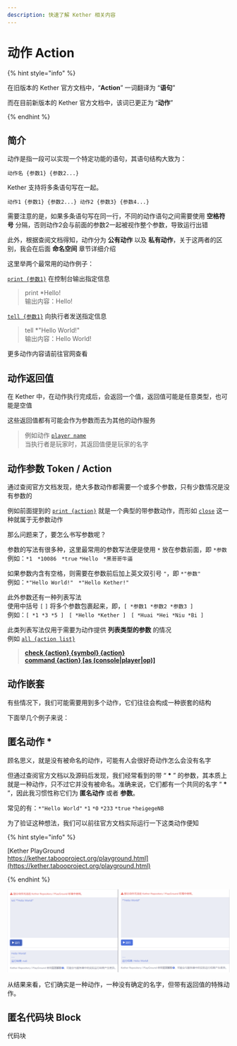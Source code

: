 ```yaml
---
description: 快速了解 Kether 相关内容
---
```


# 动作 Action

{% hint style="info" %}

在旧版本的 Kether 官方文档中，“**Action**” 一词翻译为 “**语句**”

而在目前新版本的 Kether 官方文档中，该词已更正为 “**动作**”

{% endhint %}

## 简介

动作是指一段可以实现一个特定功能的语句，其语句结构大致为：

`动作名 {参数1} {参数2...}`

Kether 支持将多条语句写在一起。

`动作1 {参数1} {参数2...} 动作2 {参数3} {参数4...}`

需要注意的是，如果多条语句写在同一行，不同的动作语句之间需要使用 **空格符号** 分隔，否则动作2会与前面的参数2一起被视作整个参数，导致运行出错

此外，根据查阅文档得知，动作分为 **公有动作** 以及 **私有动作**，关于这两者的区别，我会在后面 **命名空间** 章节详细介绍

这里举两个最常用的动作例子：

[`print {参数1}`](https://kether.tabooproject.org/list.html#Print) 在控制台输出指定信息
> print *Hello!<br>
> 输出内容：Hello!

[`tell {参数1}`](https://kether.tabooproject.org/list.html#Tell) 向执行者发送指定信息
> tell *"Hello World!"<br>
> 输出内容：Hello World!

更多动作内容请前往官网查看

## 动作返回值

在 Kether 中，在动作执行完成后，会返回一个值，返回值可能是任意类型，也可能是空值

这些返回值都有可能会作为参数而去为其他的动作服务

> 例如动作 [`player name`](https://kether.tabooproject.org/list.html#Name) <br>
> 当执行者是玩家时，其返回值便是玩家的名字

## 动作参数 Token / Action

通过查阅官方文档发现，绝大多数动作都需要一个或多个参数，只有少数情况是没有参数的

例如前面提到的 [`print {action}`](https://kether.tabooproject.org/list.html#Print) 就是一个典型的带参数动作，而形如 [`close`](https://kether.tabooproject.org/list.html#Close) 这一种就属于无参数动作

那么问题来了，要怎么书写参数呢？

参数的写法有很多种，这里最常用的参数写法便是使用 `*` 放在参数前面，即 `*参数`<br>
例如：`*1` &nbsp; `*10086` &nbsp; `*true` `*Hello` &nbsp; `*黑哥哥牛逼`

如果参数内含有空格，则需要在参数前后加上英文双引号 `"`，即 `*"参数"`<br>
例如：`*"Hello World!"` &nbsp; `*"Hello Kether!"`

此外参数还有一种列表写法<br>
使用中括号 `[` `]` 将多个参数包裹起来，即，`[ *参数1 *参数2 *参数3 ]`<br>
例如：`[ *1 *3 *5 ]` &nbsp; `[ *Hello *Kether ]` &nbsp; `[ *Huai *Hei *Niu *Bi ]`

此类列表写法仅用于需要为动作提供 **列表类型的参数** 的情况<br>
例如 [`all {action list}`](https://kether.tabooproject.org/list.html#All)


> [**check {action} {symbol} {action}**](https://kether.tabooproject.org/list.html#Check)<br>
> [**command {action} [as (console|player|op)]**](https://kether.tabooproject.org/list.html#Command)

## 动作嵌套

有些情况下，我们可能需要用到多个动作，它们往往会构成一种嵌套的结构

下面举几个例子来说：

## 匿名动作 *

顾名思义，就是没有被命名的动作，可能有人会很好奇动作怎么会没有名字

但通过查阅官方文档以及源码后发现，我们经常看到的带 “ **\*** ” 的参数，其本质上就是一种动作，只不过它并没有被命名。准确来说，它们都有一个共同的名字 “ **\*** ”，因此我习惯性称它们为 **匿名动作** 或者 **参数**。

常见的有：`*"Hello World"` `*1` `*0` `*233` `*true` `*heigegeNB`

为了验证这种想法，我们可以前往官方文档实际运行一下这类动作便知

{% hint style="info" %}

[Kether PlayGround<br>https://kether.tabooproject.org/playground.html](https://kether.tabooproject.org/playground.html)

{% endhint %}

![对比运行演示](../../resources/quick-start/14191722.png)

从结果来看，它们确实是一种动作，一种没有确定的名字，但带有返回值的特殊动作。

## 匿名代码块 Block

代码块